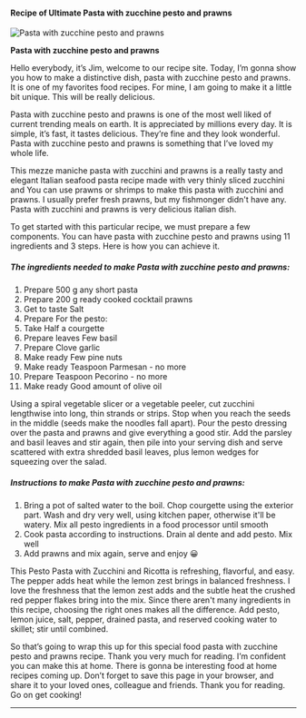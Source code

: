             

#### Recipe of Ultimate Pasta with zucchine pesto and prawns

![Pasta with zucchine pesto and prawns](https://img-global.cpcdn.com/recipes/30180db2d2061368/751x532cq70/pasta-with-zucchine-pesto-and-prawns-recipe-main-photo.jpg)

**Pasta with zucchine pesto and prawns**

Hello everybody, it’s Jim, welcome to our recipe site. Today, I’m gonna show you how to make a distinctive dish, pasta with zucchine pesto and prawns. It is one of my favorites food recipes. For mine, I am going to make it a little bit unique. This will be really delicious.

Pasta with zucchine pesto and prawns is one of the most well liked of current trending meals on earth. It is appreciated by millions every day. It is simple, it’s fast, it tastes delicious. They’re fine and they look wonderful. Pasta with zucchine pesto and prawns is something that I’ve loved my whole life.

This mezze maniche pasta with zucchini and prawns is a really tasty and elegant Italian seafood pasta recipe made with very thinly sliced zucchini and You can use prawns or shrimps to make this pasta with zucchini and prawns. I usually prefer fresh prawns, but my fishmonger didn't have any. Pasta with zucchini and prawns is very delicious italian dish.

To get started with this particular recipe, we must prepare a few components. You can have pasta with zucchine pesto and prawns using 11 ingredients and 3 steps. Here is how you can achieve it.

##### The ingredients needed to make Pasta with zucchine pesto and prawns:

1.  Prepare 500 g any short pasta
2.  Prepare 200 g ready cooked cocktail prawns
3.  Get to taste Salt
4.  Prepare For the pesto:
5.  Take Half a courgette
6.  Prepare leaves Few basil
7.  Prepare Clove garlic
8.  Make ready Few pine nuts
9.  Make ready Teaspoon Parmesan - no more
10.  Prepare Teaspoon Pecorino - no more
11.  Make ready Good amount of olive oil

Using a spiral vegetable slicer or a vegetable peeler, cut zucchini lengthwise into long, thin strands or strips. Stop when you reach the seeds in the middle (seeds make the noodles fall apart). Pour the pesto dressing over the pasta and prawns and give everything a good stir. Add the parsley and basil leaves and stir again, then pile into your serving dish and serve scattered with extra shredded basil leaves, plus lemon wedges for squeezing over the salad.

##### Instructions to make Pasta with zucchine pesto and prawns:

1.  Bring a pot of salted water to the boil. Chop courgette using the exterior part. Wash and dry very well, using kitchen paper, otherwise it'll be watery. Mix all pesto ingredients in a food processor until smooth
2.  Cook pasta according to instructions. Drain al dente and add pesto. Mix well
3.  Add prawns and mix again, serve and enjoy 😀

This Pesto Pasta with Zucchini and Ricotta is refreshing, flavorful, and easy. The pepper adds heat while the lemon zest brings in balanced freshness. I love the freshness that the lemon zest adds and the subtle heat the crushed red pepper flakes bring into the mix. Since there aren't many ingredients in this recipe, choosing the right ones makes all the difference. Add pesto, lemon juice, salt, pepper, drained pasta, and reserved cooking water to skillet; stir until combined.

So that’s going to wrap this up for this special food pasta with zucchine pesto and prawns recipe. Thank you very much for reading. I’m confident you can make this at home. There is gonna be interesting food at home recipes coming up. Don’t forget to save this page in your browser, and share it to your loved ones, colleague and friends. Thank you for reading. Go on get cooking!

* * *